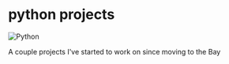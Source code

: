 # python projects 
![Python](https://photos.google.com/search/_tra_/photo/AF1QipMK-vrR2_kbN0YHQebF91tha2dI6PFG-Hni8hA2)

A couple projects I've started to work on since moving to the Bay


